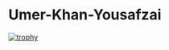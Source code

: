 # Umer-Khan-Yousafzai

[![trophy](https://github-profile-trophy.vercel.app/?username=Umer-Khan-Yousafzai)](https://github.com/Umer-Khan-Yousafzai/github-profile-trophy)
